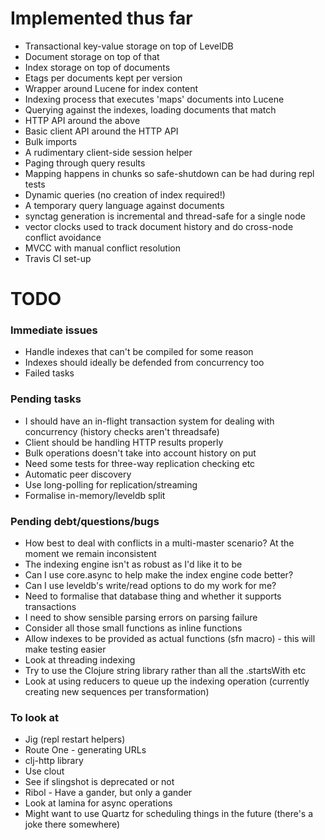 # Implemented thus far

- Transactional key-value storage on top of LevelDB
- Document storage on top of that
- Index storage on top of documents
- Etags per documents kept per version
- Wrapper around Lucene for index content
- Indexing process that executes 'maps' documents into Lucene
- Querying against the indexes, loading documents that match
- HTTP API around the above
- Basic client API around the HTTP API
- Bulk imports
- A rudimentary client-side session helper
- Paging through query results
- Mapping happens in chunks so safe-shutdown can be had during repl tests
- Dynamic queries (no creation of index required!)
- A temporary query language against documents
- synctag generation is incremental and thread-safe for a single node
- vector clocks used to track document history and do cross-node conflict avoidance
- MVCC with manual conflict resolution
- Travis CI set-up

# TODO

### Immediate issues

- Handle indexes that can't be compiled for some reason
- Indexes should ideally be defended from concurrency too
- Failed tasks

### Pending tasks

- I should have an in-flight transaction system for dealing with concurrency (history checks aren't threadsafe)
- Client should be handling HTTP results properly
- Bulk operations doesn't take into account history on put
- Need some tests for three-way replication checking etc
- Automatic peer discovery
- Use long-polling for replication/streaming
- Formalise in-memory/leveldb split

### Pending debt/questions/bugs

- How best to deal with conflicts in a multi-master scenario? At the moment we remain inconsistent
- The indexing engine isn't as robust as I'd like it to be
- Can I use core.async to help make the index engine code better?
- Can I use leveldb's write/read options to do my work for me?
- Need to formalise that database thing and whether it supports transactions
- I need to show sensible parsing errors on parsing failure
- Consider all those small functions as inline functions
- Allow indexes to be provided as actual functions (sfn macro) - this will make testing easier
- Look at threading indexing
- Try to use the Clojure string library rather than all the .startsWith etc
- Look at using reducers to queue up the indexing operation (currently creating new sequences per transformation)

### To look at 

- Jig (repl restart helpers)
- Route One - generating URLs
- clj-http library 
- Use clout
- See if slingshot is deprecated or not
- Ribol - Have a gander, but only a gander
- Look at lamina for async operations           
- Might want to use Quartz for scheduling things in the future (there's a joke there somewhere)

